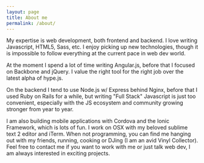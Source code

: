 ```yaml
---
layout: page
title: About me
permalink: /about/
---
```


My expertise is web development, both frontend and backend. I love writing Javascript, HTML5, Sass, etc. I enjoy picking up new technologies, though it is impossible to follow everything at the current pace in web dev world.

At the moment I spend a lot of time writing Angular.js, before that I focused on Backbone and jQuery. I value the right tool for the right job over the latest alpha of hype.js.

On the backend I tend to use Node.js w/ Express behind Nginx, before that I used Ruby on Rails for a while, but writing "Full Stack" Javascript is just too convenient, especially with the JS ecosystem and community growing stronger from year to year.

I am also building mobile applications with Cordova and the Ionic Framework, which is lots of fun. I work on OSX with my beloved sublime text 2 editor and iTerm.
When not programming, you can find me hanging out with my friends, running, cooking or DJing (I am an avid Vinyl Collector).
Feel free to contact me if you want to work with me or just talk web dev, I am always interested in exciting projects.
